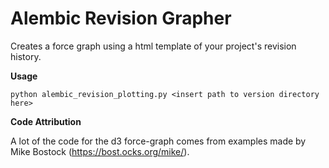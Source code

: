 # Alembic Revision Grapher

Creates a force graph using a html template of your project's revision history.

**Usage**

`python alembic_revision_plotting.py <insert path to version directory here>`

**Code Attribution**

A lot of the code for the d3 force-graph comes from examples made by Mike Bostock (https://bost.ocks.org/mike/).


